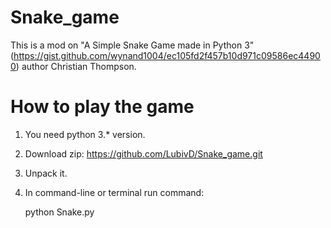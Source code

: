 # Snake_game
This is a mod on "A Simple Snake Game made in Python 3" (https://gist.github.com/wynand1004/ec105fd2f457b10d971c09586ec44900) author Christian Thompson.

# How to play the game
1. You need python 3.* version.
2. Download zip:
https://github.com/LubivD/Snake_game.git
3. Unpack it.
4. In command-line or terminal run command:

     python Snake.py
